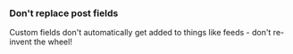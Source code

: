 ### Don't replace post fields

Custom fields don't automatically get added to things like feeds - don't re-invent the wheel!